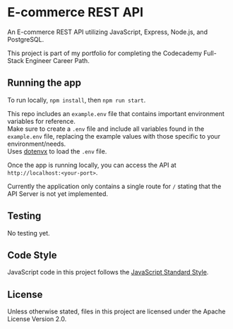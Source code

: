 # E-commerce REST API

An E-commerce REST API utilizing JavaScript, Express, Node.js, and PostgreSQL.

This project is part of my portfolio for completing the Codecademy Full-Stack Engineer Career Path.

## Running the app

To run locally, `npm install`, then `npm run start`.

This repo includes an `example.env` file that contains important environment variables for reference.  
Make sure to create a `.env` file and include all variables found in the `example.env` file, replacing the example values with those specific to your environment/needs.  
Uses [dotenvx](https://dotenvx.com/) to load the `.env` file.

Once the app is running locally, you can access the API at `http://localhost:<your-port>`.

Currently the application only contains a single route for `/` stating that the API Server is not yet implemented.

## Testing

No testing yet.

## Code Style

JavaScript code in this project follows the [JavaScript Standard Style](https://standardjs.com/).

## License

Unless otherwise stated, files in this project are licensed under the Apache License Version 2.0.
